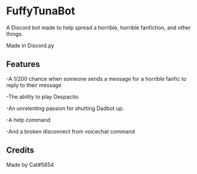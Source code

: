 # FuffyTunaBot
A Discord bot made to help spread a horrible, horrible fanfiction, and other things.

Made in Discord.py

## Features

-A 1/200 chance when someone sends a message for a horrible fanfic to reply to their message

-The ability to play Despacito

-An unrelenting passion for shutting Dadbot up.

-A help command

-And a broken disconnect from voicechat command

## Credits

Made by Cat#5854
